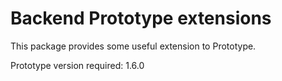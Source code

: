 # Backend Prototype extensions #

This package provides some useful extension to Prototype.

Prototype version required: 1.6.0